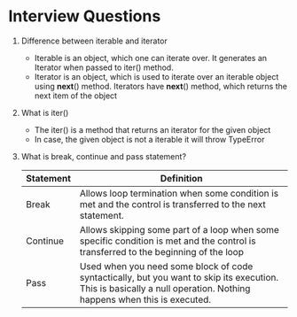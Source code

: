 # Interview Questions
1. Difference between iterable and iterator
    * Iterable is an object, which one can iterate over. It generates an Iterator when passed to iter() method. 
    * Iterator is an object, which is used to iterate over an iterable object using __next__() method. Iterators have __next__() method, which returns the next item of the object
2. What is iter()
    * The iter() is a method that returns an iterator for the given object
    * In case, the given object is not a iterable it will throw TypeError

3. What is break, continue and pass statement?
    
    |Statement|Definition|
    |---|-----|
    |Break|Allows loop termination when some condition is met and the control is transferred to the next statement.|
    |Continue|Allows skipping some part of a loop when some specific condition is met and the control is transferred to the beginning of the loop|
    |Pass|Used when you need some block of code syntactically, but you want to skip its execution. This is basically a null operation. Nothing happens when this is executed.|
